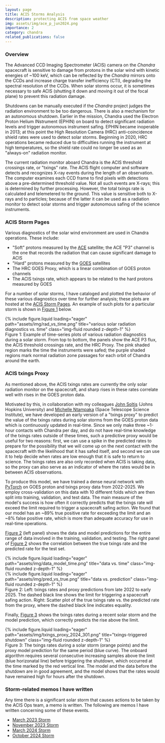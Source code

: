 ```yaml
---
layout: page
title: ACIS Storms Analysis
description: protecting ACIS from space weather
img: assets/img/ace_p_jun2024.png
importance: 2
category: chandra
related_publications: false
---
```


### Overview

The Advanced CCD Imaging Spectrometer (ACIS) camera on the *Chandra* spacecraft is sensitive to damage from protons in
the solar wind with kinetic energies of ~100 keV, which can be reflected by the *Chandra* mirrors onto the CCDs and
increase charge transfer inefficiency (CTI), degrading the spectral resolution of the CCDs. When solar storms occur, it
is sometimes necessary to safe ACIS (shutting it down and moving it out of the focal plane) to prevent this radiation
damage. 

Shutdowns can be manually executed if the *Chandra* project judges the radiation environment to be too dangerous. There
is also a mechanism for an autonomous shutdown. Earlier in the mission, Chandra used the Electron Proton Helium
INstrument (EPHIN) on board to detect significant radiation levels and trigger autonomous instrument safing. EPHIN became
inoperable in 2013; at this point the High Resolution Camera (HRC) anti-coincidence shield rates were used to detect
solar storms. Beginning in 2020, HRC operations became reduced due to difficulties running the instrument at high
temperatures, so the shield rate could no longer be used as an "always-on" radiation monitor. 

The current radiation monitor aboard Chandra is the ACIS threshold crossings rate, or "txings" rate. The ACIS flight
computer and software detects and recognizes X-ray events during the length of an observation. The computer examines
each CCD frame to find pixels with detections above a pre-determined threshold value. Not all such events are X-rays;
this is determined by further processing. However, the total txings rate is calculated and telemetered to the ground.
This value is sensitive both to X-rays and to particles; because of the latter it can be used as a radiation monitor to detect solar storms and trigger autonomous safing of the science instruments.

### ACIS Storm Pages

Various diagnostics of the solar wind environment are used in Chandra operations. These include:

* "Soft" protons measured by the [ACE](https://www.swpc.noaa.gov/products/ace-real-time-solar-wind) satellite; the ACE "P3" channel is the one that records the radiation that can cause significant damage to ACIS
* "Hard" protons measured by the [GOES](https://www.swpc.noaa.gov/products/goes-proton-flux) satellites
* The HRC GOES Proxy, which is a linear combination of GOES proton channels
* The ACIS txings rate, which appears to be related to the hard protons measured by GOES 

For a number of solar storms, I have cataloged and plotted the behavior of these various diagnostics over time for further analysis; these plots are hosted at the [ACIS Storm Pages](https://cxc.cfa.harvard.edu/acis/storms/). An example of such plots for a particular storm is shown in [Figure 1](#figure1) below.

<div id="figure1" class="row">
    <div class="col-sm mt-3 mt-md-0">
        {% include figure.liquid loading="eager" path="assets/img/rad_vs_time.png" title="various solar radiation diagnostics vs. time" class="img-fluid rounded z-depth-1" %}
    </div>
</div>
<div class="caption">
Figure 1: Example of time-series plots of various radiation diagnostics during a solar storm. From top to bottom, the panels show the ACE P3 flux, the ACIS threshold crossings rate, and the HRC Proxy. The pink shaded region marks the time the instruments were safed; the purple shaded regions mark normal radiation zone passages for each orbit of Chandra around the earth.
</div>

### ACIS txings Proxy

As mentioned above, the ACIS txings rates are currently the only solar radiation monitor on the spacecraft, and sharp rises in these rates correlate well with rises in the GOES proton data.

Motivated by this, in collaboration with my colleagues [John Soltis](https://johnsoltis.github.io) (Johns Hopkins University) and [Michelle Ntampaka](https://www.stsci.edu/~mntampaka/) (Space Telescope Science Institute), we have developed an early version of a "txings proxy" to predict the value of the txings rates during solar storms from the GOES proton data which is continuously updated in real-time. Since we only make three ~1-hour contacts with Chandra per day, and do not have real-time knowledge of the txings rates outside of these times, such a predictive proxy would be useful for two reasons: first, we can use a spike in the predicted rates to prepare for the possibility that we will come up on the next contact with the spacecraft with the likelihood that it has safed itself, and second we can use it to help decide when rates are low enough that it is safe to return to science. The txings rates are also only recorded when ACIS is taking data, so the proxy can also serve as an indicator of where the rates would be in between ACIS observations.

To produce this model, we have trained a dense neural network with [PyTorch](https://pytorch.org) on GOES proton and txings proxy data from 2022-2025. We employ cross-validation on this data with 10 different folds which are then split into training, validation, and test data. The main measure of the model's success is how often it correctly predicts that the txings rate will exceed the limit required to trigger a spacecraft safing action. We found that our model has an ~89% true positive rate for exceeding the limit and an ~8% false positive rate, which is more than adequate accuracy for use in real-time operations.

[Figure 2](#figure2) (left panel) shows the data and model predictions for the entire range of data involved in the training, validation, and testing. The right panel of [Figure 2](#figure2) shows the correlation between the true txings rate and the predicted rate for the test set. 

<div id="figure2" class="row">
    <div class="col-sm mt-2 mt-md-0">
        {% include figure.liquid loading="eager" path="assets/img/data_model_time.png" title="data vs. time" class="img-fluid rounded z-depth-1" %}
    </div>
    <div class="col-sm mt-2 mt-md-0">
        {% include figure.liquid loading="eager" path="assets/img/pred_vs_true.png" title="data vs. prediction" class="img-fluid rounded z-depth-1" %}
    </div>
</div>
<div class="caption">
    Figure 2: Left: txings rates and proxy predictions from late 2022 to early 2025. The dashed black line shows the limit for triggering a spacecraft safing action. Right: Scatter plot of the true txings rate vs. the predicted rate from the proxy, where the dashed black line indicates equality.
</div>

Finally, [Figure 3](#figure3) shows the txings rates during a recent solar storm and the model prediction, which correctly predicts the rise above the limit. 

<div id="figure3" class="row">
    <div class="col-sm mt-3 mt-md-0">
        {% include figure.liquid loading="eager" path="assets/img/txings_proxy_2024_301.png" title="txings-triggered shutdown" class="img-fluid rounded z-depth-1" %}
    </div>
</div>
<div class="caption">
Figure 3: The txings rates during a solar storm (orange points) and the proxy model prediction for the same period (blue curve). The onboard algorithm requires several consecutive increasing samples above the limit (blue horizonatal line) before triggering the shutdown, which occurred at the time marked by the red vertical line. The model and the data before the shutdown are in good agreement, and the model shows that the rates would have remained high for hours after the shutdown.
</div>

### Storm-related memos I have written

Any time there is a significant solar storm that causes actions to be taken by the ACIS Ops team, a memo is written. The following are memos I have written concerning some of these events. 

* [March 2023 Storm](../../assets/pdf/MAR2023_memo.pdf)
* [November 2023 Storm](../../assets/pdf/NOV2023_memo.pdf)
* [March 2024 Storm](../../assets/pdf/MAR2024_memo.pdf)
* [October 2024 Storm](../../assets/pdf/OCT2024_memo.pdf)

